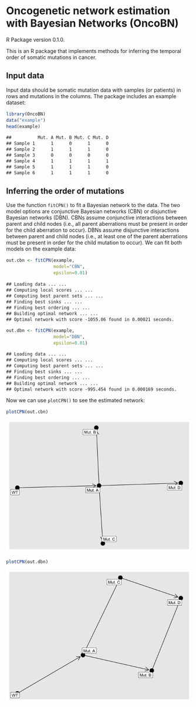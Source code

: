 Oncogenetic network estimation with Bayesian Networks (OncoBN)
================
R Package version 0.1.0.

This is an R package that implements methods for inferring the temporal
order of somatic mutations in cancer.

## Input data

Input data should be somatic mutation data with samples (or patients) in
rows and mutations in the columns. The package includes an example
dataset:

``` r
library(OncoBN)
data("example")
head(example)
```

    ##          Mut. A Mut. B Mut. C Mut. D
    ## Sample 1      1      0      1      0
    ## Sample 2      1      1      1      0
    ## Sample 3      0      0      0      0
    ## Sample 4      1      1      1      1
    ## Sample 5      1      1      1      0
    ## Sample 6      1      1      1      0

## Inferring the order of mutations

Use the function `fitCPN()` to fit a Bayesian network to the data. The
two model options are conjunctive Bayesian networks (CBN) or disjunctive
Bayesian networks (DBN). CBNs assume conjunctive interactions between
parent and child nodes (i.e., all parent aberrations must be present in
order for the child aberration to occur). DBNs assume disjunctive
interactions between parent and child nodes (i.e., at least one of the
parent aberrations must be present in order for the child mutation to
occur). We can fit both models on the example data:

``` r
out.cbn <- fitCPN(example,
                  model="CBN",
                  epsilon=0.01)
```

    ## Loading data ... ... 
    ## Computing local scores ... ... 
    ## Computing best parent sets ... ... 
    ## Finding best sinks ... ...
    ## Finding best ordering ... ... 
    ## Building optimal network ... ... 
    ## Optimal network with score -1055.06 found in 0.00021 seconds.

``` r
out.dbn <- fitCPN(example,
                  model="DBN",
                  epsilon=0.01)
```

    ## Loading data ... ... 
    ## Computing local scores ... ... 
    ## Computing best parent sets ... ... 
    ## Finding best sinks ... ...
    ## Finding best ordering ... ... 
    ## Building optimal network ... ... 
    ## Optimal network with score -995.454 found in 0.000169 seconds.

Now we can use `plotCPN()` to see the estimated network:

``` r
plotCPN(out.cbn)
```

![](README_files/figure-gfm/unnamed-chunk-4-1.png)<!-- -->

``` r
plotCPN(out.dbn)
```

![](README_files/figure-gfm/unnamed-chunk-5-1.png)<!-- -->
